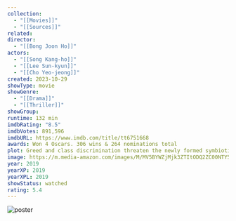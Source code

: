 ```yaml
---
collection:
  - "[[Movies]]"
  - "[[Sources]]"
related: 
director:
  - "[[Bong Joon Ho]]"
actors:
  - "[[Song Kang-ho]]"
  - "[[Lee Sun-kyun]]"
  - "[[Cho Yeo-jeong]]"
created: 2023-10-29
showType: movie
showGenre:
  - "[[Drama]]"
  - "[[Thriller]]"
showGroup: 
runtime: 132 min
imdbRating: "8.5"
imdbVotes: 891,596
imdbURL: https://www.imdb.com/title/tt6751668
awards: Won 4 Oscars. 306 wins & 264 nominations total
plot: Greed and class discrimination threaten the newly formed symbiotic relationship between the wealthy Park family and the destitute Kim clan.
image: https://m.media-amazon.com/images/M/MV5BYWZjMjk3ZTItODQ2ZC00NTY5LWE0ZDYtZTI3MjcwN2Q5NTVkXkEyXkFqcGdeQXVyODk4OTc3MTY@._V1_SX300.jpg
year: 2019
yearXP: 2019
yearXPL: 2019
showStatus: watched
rating: 5.4
---
```

![poster](https://m.media-amazon.com/images/M/MV5BYWZjMjk3ZTItODQ2ZC00NTY5LWE0ZDYtZTI3MjcwN2Q5NTVkXkEyXkFqcGdeQXVyODk4OTc3MTY@._V1_SX300.jpg)

